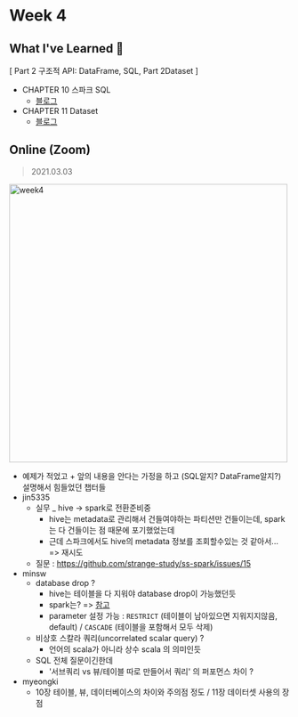 <!-- 
/ss-spark/week{#}/minsw/README.md

# Week {#}

## What I've Learned 🙂

## On/Offline
> 2021.00.00

-->


# Week 4


## What I've Learned 🙂
[ Part 2 구조적 API: DataFrame, SQL, Part 2Dataset ]

- CHAPTER 10 스파크 SQL
  - [블로그](https://minsw.github.io/2021/02/23/Spark-The-Definitive-Guide-10%EC%9E%A5/)
- CHAPTER 11 Dataset
  - [블로그](https://minsw.github.io/2021/03/01/Spark-The-Definitive-Guide-11%EC%9E%A5/)


## Online (Zoom)
> 2021.03.03

<img width="500" alt="week4" src="https://user-images.githubusercontent.com/26691216/110056496-4920ea80-7da2-11eb-93ef-1861117bc8cb.png">


- 예제가 적었고 + 앞의 내용을 안다는 가정을 하고 (SQL알지? DataFrame알지?) 설명해서 힘들었던 챕터들
- jin5335
  - 실무 _ hive -> spark로 전환준비중
    - hive는 metadata로 관리해서 건들여야하는 파티션만 건들이는데, spark는 다 건들이는 점 때문에 포기했었는데
    - 근데 스파크에서도 hive의 metadata 정보를 조회할수있는 것 같아서... => 재시도
  - 질문 : https://github.com/strange-study/ss-spark/issues/15
- minsw
  - database drop ?
    - hive는 테이블을 다 지워야 database drop이 가능했던듯
    - spark는? => [참고](https://spark.apache.org/docs/3.0.0-preview/sql-ref-syntax-ddl-drop-database.html)
    - parameter 설정 가능 : `RESTRICT` (테이블이 남아있으면 지워지지않음, default) / `CASCADE` (테이블을 포함해서 모두 삭제)
  - 비상호 스칼라 쿼리(uncorrelated scalar query) ?
    - 언어의 scala가 아니라 상수 scala 의 의미인듯
  - SQL 전체 질문이긴한데
    - '서브쿼리 vs 뷰/테이블 따로 만들어서 쿼리' 의 퍼포먼스 차이 ?
- myeongki
  - 10장 테이블, 뷰, 데이터베이스의 차이와 주의점 정도 / 11장 데이터셋 사용의 장점





